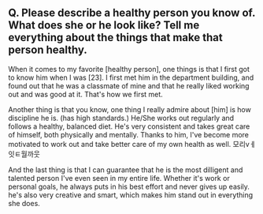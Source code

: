 ## Q. Please describe a healthy person you know of. What does she or he look like? Tell me everything about the things that make that person healthy.

When it comes to my favorite [healthy person], one things is that I first got to know him when I was [23]. I first met him in the department building, and found out that he was a classmate of mine and that he really liked working out and was good at it. That's how we first met.

Another thing is that you know, one thing I really admire about [him] is how discipline he is. (has high standards.) He/She works out regularly and follows a healthy, balanced diet. He's very consistent and takes
great care of himself, both physically and mentally. Thanks to him, I've become more motivated to work out and take better care of my own health as well.
모리vㅔ잇ㅌ월까웃

And the last thing is that I can guarantee that he is the most dilligent and talented person I've even seen in my entire life. Whether it's work or personal goals, he always puts in his best effort and never gives up easily. he's also very creative and smart, which makes him stand out in everything she does.
